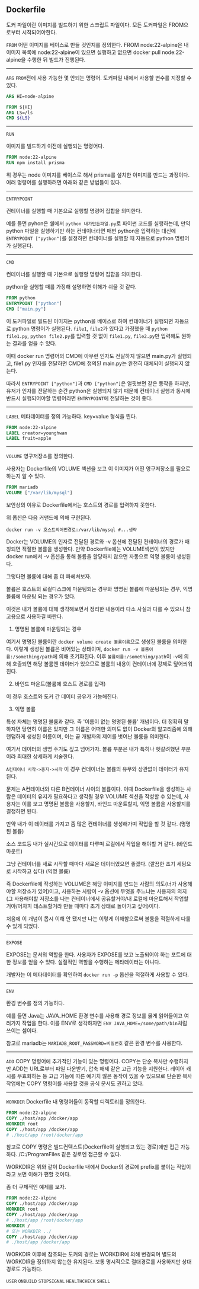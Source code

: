 ## Dockerfile
도커 파일이란 이미지를 빌드하기 위한 스크립트 파일이다. 모든 도커파일은 FROM으로부터 시작되어야한다.

`FROM`
어떤 이미지를 베이스로 만들 것인지를 정의한다.
FROM node:22-alpine은 내 이미지 목록에 node:22-alpine이 있으면 실행하고 없으면 docker pull node:22-alpine을 수행한 뒤 빌드가 진행된다.

---

`ARG`
`FROM`전에 사용 가능한 몇 안되는 명령어. 도커파일 내에서 사용할 변수를 지정할 수 있다.
```dockerfile
ARG HI=node-alpine

FROM ${HI}
ARG LS=/ls
CMD ${LS}
```

---

`RUN`

이미지를 빌드하기 이전에 실행되는 명령어다.

```dockerfile
FROM node:22-alpine
RUN npm install prisma
```

위 경우는 node 이미지를 베이스로 해서 prisma를 설치한 이미지를 만드는 과정이다. 여러 명령어를 실행하려면 아래와 같은 방법들이 있다.


---

`ENTRYPOINT`

컨테이너를 실행할 때 기본으로 실행할 명령어 집합을 의미한다.

예를 들면 pyhon은 쉘에서 `python 내가만든파일.py`로 파이썬 코드를 실행하는데, 만약 python 파일을 실행하기만 하는 컨테이너라면 매번 python을 입력하는 대신에 `ENTRYPOINT ["python"]`를 설정하면 컨테이너를 실행할 때 자동으로 python 명령어가 실행된다.

---

`CMD`

컨테이너를 실행할 때 기본으로 실행할 명령어 집합을 의미한다.

python을 실행할 때를 가정해 설명하면 이해가 쉬울 것 같다.

```dockerfile
FROM python
ENTRYPOINT ["python"]
CMD ["main.py"]
```

이 도커파일로 빌드된 이미지는 python을 베이스로 하여 컨테이너가 실행되면 자동으로 python 명령어가 실행된다. `file1`, `file2`가 있다고 가정했을 때 `python file1.py`, `python file2.py`를 입력할 것 없이 `file1.py`, `file2.py`만 입력해도 원하는 결과를 얻을 수 있다.

이때 docker run 명령어의 CMD에 아무런 인자도 전달하지 않으면 main.py가 실행되고, file1.py 인자를 전달하면 CMD에 정의된 main.py는 완전히 대체되어 실행되지 않는다.

따라서 `ENTRYPOINT ["python"]`과 `CMD ["python"]`은 얼핏보면 같은 동작을 하지만, 유저가 인자를 전달하는 순간 python은 실행되지 않기 때문에 컨테이너 실행과 동시에 반드시 실행되어야할 명령어라면 `ENTRYPOINT`에 전달하는 것이 좋다.

---

`LABEL`
메타데이터를 정의 가능하다.
key=value 형식을 띈다.

```dockerfile
FROM node:22-alpine
LABEL creator=younghwan
LABEL fruit=apple
```

---

`VOLUME`
영구저장소를 정의한다.

사용자는 Dockerfile의 VOLUME 섹션을 보고 이 이미지가 어떤 영구저장소를 필요로하는지 알 수 있다.

```dockerfile
FROM mariadb
VOLUME ["/var/lib/mysql"]
```

보안상의 이유로 Dockerfile에서는 호스트의 경로를 입력하지 못한다.

위 옵션은 다음 커맨드에 의해 구현된다.

```shell
docker run -v 호스트의어떤경로:/var/lib/mysql #...생략
```

Docker는 VOLUME의 인자로 전달된 경로와 -v 옵션에 전달된 컨테이너의 경로가 매칭되면 적절한 볼륨을 생성한다. 만약 Dockerfile에는 VOLUME섹션이 있지만 docker run에서 -v 옵션을 통해 볼륨을 할당하지 않으면 자동으로 익명 볼륨이 생성된다.

그렇다면 볼륨에 대해 좀 더 파헤쳐보자.

볼륨은 호스트의 로컬디스크에 마운팅되는 경우와 명명된 볼륨에 마운팅되는 경우, 익명 볼륨에 마운팅 되는 경우가 있다.

이것은 내가 볼륨에 대해 생각해보면서 정리한 내용이라 다소 사실과 다를 수 있으니 참고용으로 사용하길 바란다.

1. 명명된 볼륨에 마운팅되는 경우

여기서 명명된 볼륨이란 `docker volume create 볼륨이름`으로 생성된 볼륨을 의미한다. 이렇게 생성된 볼륨은 비어있는 상태이며, `docker run -v 볼륨이름:/something/path`에 의해 초기화된다. 이후 `볼륨이름:/something/path`이 `-v`에 의해 호출되면 해당 볼륨엔 데이터가 있으므로 볼륨의 내용이 컨테이너에 강제로 덮어씌워진다.

2. 바인드 마운트(볼륨에 호스트 경로를 입력)

이 경우 호스트와 도커 간 데이터 공유가 가능해진다.

3. 익명 볼륨

특성 자체는 명명된 볼륨과 같다. 즉 '이름이 없는 명명된 볼륨' 개념이다. 더 정확히 말하자면 당연히 이름은 있지만 그 이름은 어떠한 의미도 없이 Docker의 알고리즘에 의해 랜덤하게 생성된 이름이며, 이는 곧 개발자의 제어를 벗어난 볼륨을 의미한다.

여기서 데이터의 생명 주기도 짚고 넘어가자. 볼륨 부분은 내가 특히나 헷갈려했던 부분이라 최대한 상세하게 서술한다.

`A컨테이너 시작->중지->시작`
이 경우 컨테이너는 볼륨의 유무와 상관없이 데이터가 유지된다.

문제는 A컨테이너와 다른 B컨테이너 사이의 볼륨이다. 이때 Dockerfile을 생성하는 사람은 데이터의 유지가 필요하다고 생각될 경우 VOLUME 섹션을 작성할 수 있는데, 사용자는 이를 보고 명명된 볼륨을 사용할지, 바인드 마운트할지, 익명 볼륨을 사용할지를 결정하면 된다.

만약 내가 이 데이터를 가지고 좀 많은 컨테이너를 생성해가며 작업을 할 것 같다. (명명된 볼륨)

소스 코드등 내가 실시간으로 데이터를 다루며 로컬에서 작업을 해야할 거 같다. (바인드 마운트)

그냥 컨테이너를 새로 시작할 때마다 새로운 데이터였으면 좋겠다. (깔끔한 초기 세팅으로 시작하고 싶다) (익명 볼륨)

즉 Dockerfile에 작성하는 VOLUME은 해당 이미지를 만드는 사람의 의도(너가 사용해야할 저장소가 있어)이고, 사용하는 사람이 -v 옵션에 무엇을 주느냐는 사용자의 의지(그 사용해야할 저장소를 나는 컨테이너에서 공유할거야/내 로컬에 마운트해서 작업할거야/어차피 테스트할거라 만들 때마다 초기 상태로 돌아가고 싶어)이다.

처음에 이 개념이 몹시 이해 안 됐지만 나는 이렇게 이해함으로써 볼륨을 적절하게 다룰 수 있게 되었다.

---

`EXPOSE`

EXPOSE는 문서의 역할을 한다. 사용자가 EXPOSE를 보고 노출되어야 하는 포트에 대한 정보를 얻을 수 있다. 실질적인 역할을 수행하는 메타데이터는 아니다.

개발자는 이 메타데이터를 확인하여 `docker run -p` 옵션을 적절하게 사용할 수 있다.

---

`ENV`

환경 변수를 정의 가능하다.

예를 들면 Java는 JAVA_HOME 환경 변수를 사용해 경로 정보를 옳게 읽어들이고 여러가지 작업을 한다. 이를 ENV로 생각하자면 `ENV JAVA_HOME=/some/path/bin`처럼 쓰이는 셈이다.

참고로 mariadb는 `MARIADB_ROOT_PASSWORD=비밀번호` 같은 환경 변수를 사용한다.

---

`ADD`
COPY 명령어에 추가적인 기능이 있는 명령어다. COPY는 단순 복사만 수행하지만 ADD는 URL로부터 파일 다운받기, 압축 해제 같은 고급 기능을 지원한다. 레이어 캐시를 무효화하는 등 고급 기능에 따른 예기치 않은 동작이 있을 수 있으므로 단순한 복사 작업에는 COPY 명령어를 사용할 것을 공식 문서도 권하고 있다.

---

`WORKDIR`
Dockerfile 내 명령어들이 동작할 디렉토리를 정의한다.

```dockerfile
FROM node:22-alpine
COPY ./host/app /docker/app
WORKDIR root
COPY ./host/app /docker/app
# ./host/app /root/docker/app
```

참고로 COPY 명령은 빌드컨텍스트(Dockerfile이 실행되고 있는 경로)에만 접근 가능하다. /C:/ProgramFiles 같은 경로엔 접근할 수 없다.

WORKDIR은 위와 같이 Dockerfile 내에서 Docker의 경로에 prefix를 붙이는 작업이라고 보면 이해가 편할 것이다.

좀 더 구체적인 예제를 보자.

```dockerfile
FROM node:22-alpine
COPY ./host/app /docker/app
WORKDIR root
COPY ./host/app /docker/app
# ./host/app /root/docker/app
WORKDIR /
# 또는 WORKDIR ../
COPY ./host/app /docker/app
# ./host/app /docker/app
```

WORKDIR 이후에 참조되는 도커의 경로는 WORKDIR에 의해 변경되며 별도의 WORKDIR을 정의하지 않는한 유지된다. 보통 명시적으로 절대경로를 사용하지만 상대경로도 가능하다.

`USER`
`ONBUILD`
`STOPSIGNAL`
`HEALTHCHECK`
`SHELL`
